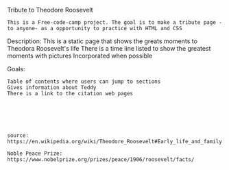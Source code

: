 Tribute to Theodore Roosevelt 

    This is a Free-code-camp project. The goal is to make a tribute page -to anyone- as a opportunity to practice with HTML and CSS


Description: 
    This is a static page that shows the greats moments to Theodora Roosevelt's life
    There is a time line listed to show the greatest moments with pictures Incorporated when possible

Goals: 

    Table of contents where users can jump to sections 
    Gives information about Teddy 
    There is a link to the citation web pages 


    
    
    
    
    source: https://en.wikipedia.org/wiki/Theodore_Roosevelt#Early_life_and_family

    Noble Peace Prize: https://www.nobelprize.org/prizes/peace/1906/roosevelt/facts/ 